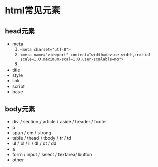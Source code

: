 # html常见元素
## head元素
* meta
    1. ```<meta charset="utf-8">```
    2. ```<meta name="viewport" content="width=device-width,initial-scale=1.0,maximum-scal=1.0,user-scalable=no">```
    3. 
* title
* style
* link
* script
* base
## body元素
* div / section / article / aside / header / footer
* p
* span / em / strong
* table / thead / tbody / tr / td
* ul / ol / li / dl / dt / dd
* a
* form / input / select / textarea/ button
* other